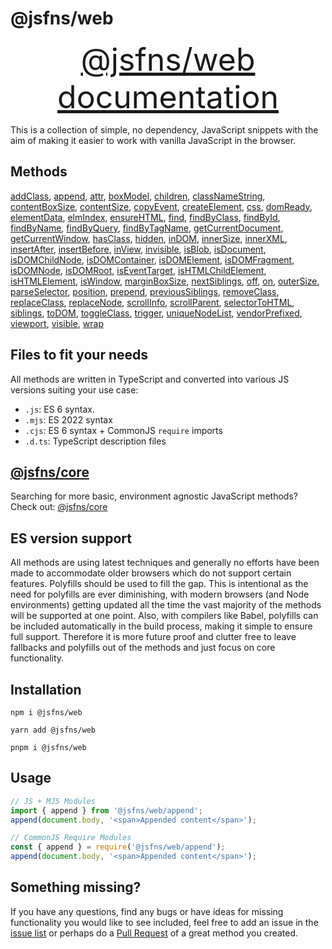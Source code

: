 # @jsfns/web

<a href="https://tokimon.github.io/jsfns/web" target="__blank" style="font-size: 50px; display: block; text-align: center;">@jsfns/web documentation</a>

This is a collection of simple, no dependency, JavaScript snippets with the aim
of making it easier to work with vanilla JavaScript in the browser.

## Methods

[addClass](https://tokimon.github.io/jsfns/web#addClass), [append](https://tokimon.github.io/jsfns/web#append), [attr](https://tokimon.github.io/jsfns/web#attr), [boxModel](https://tokimon.github.io/jsfns/web#boxModel), [children](https://tokimon.github.io/jsfns/web#children), [classNameString](https://tokimon.github.io/jsfns/web#classNameString), [contentBoxSize](https://tokimon.github.io/jsfns/web#contentBoxSize), [contentSize](https://tokimon.github.io/jsfns/web#contentSize), [copyEvent](https://tokimon.github.io/jsfns/web#copyEvent), [createElement](https://tokimon.github.io/jsfns/web#createElement), [css](https://tokimon.github.io/jsfns/web#css), [domReady](https://tokimon.github.io/jsfns/web#domReady), [elementData](https://tokimon.github.io/jsfns/web#elementData), [elmIndex](https://tokimon.github.io/jsfns/web#elmIndex), [ensureHTML](https://tokimon.github.io/jsfns/web#ensureHTML), [find](https://tokimon.github.io/jsfns/web#find), [findByClass](https://tokimon.github.io/jsfns/web#findByClass), [findById](https://tokimon.github.io/jsfns/web#findById), [findByName](https://tokimon.github.io/jsfns/web#findByName), [findByQuery](https://tokimon.github.io/jsfns/web#findByQuery), [findByTagName](https://tokimon.github.io/jsfns/web#findByTagName), [getCurrentDocument](https://tokimon.github.io/jsfns/web#getCurrentDocument), [getCurrentWindow](https://tokimon.github.io/jsfns/web#getCurrentWindow), [hasClass](https://tokimon.github.io/jsfns/web#hasClass), [hidden](https://tokimon.github.io/jsfns/web#hidden), [inDOM](https://tokimon.github.io/jsfns/web#inDOM), [innerSize](https://tokimon.github.io/jsfns/web#innerSize), [innerXML](https://tokimon.github.io/jsfns/web#innerXML), [insertAfter](https://tokimon.github.io/jsfns/web#insertAfter), [insertBefore](https://tokimon.github.io/jsfns/web#insertBefore), [inView](https://tokimon.github.io/jsfns/web#inView), [invisible](https://tokimon.github.io/jsfns/web#invisible), [isBlob](https://tokimon.github.io/jsfns/web#isBlob), [isDocument](https://tokimon.github.io/jsfns/web#isDocument), [isDOMChildNode](https://tokimon.github.io/jsfns/web#isDOMChildNode), [isDOMContainer](https://tokimon.github.io/jsfns/web#isDOMContainer), [isDOMElement](https://tokimon.github.io/jsfns/web#isDOMElement), [isDOMFragment](https://tokimon.github.io/jsfns/web#isDOMFragment), [isDOMNode](https://tokimon.github.io/jsfns/web#isDOMNode), [isDOMRoot](https://tokimon.github.io/jsfns/web#isDOMRoot), [isEventTarget](https://tokimon.github.io/jsfns/web#isEventTarget), [isHTMLChildElement](https://tokimon.github.io/jsfns/web#isHTMLChildElement), [isHTMLElement](https://tokimon.github.io/jsfns/web#isHTMLElement), [isWindow](https://tokimon.github.io/jsfns/web#isWindow), [marginBoxSize](https://tokimon.github.io/jsfns/web#marginBoxSize), [nextSiblings](https://tokimon.github.io/jsfns/web#nextSiblings), [off](https://tokimon.github.io/jsfns/web#off), [on](https://tokimon.github.io/jsfns/web#on), [outerSize](https://tokimon.github.io/jsfns/web#outerSize), [parseSelector](https://tokimon.github.io/jsfns/web#parseSelector), [position](https://tokimon.github.io/jsfns/web#position), [prepend](https://tokimon.github.io/jsfns/web#prepend), [previousSiblings](https://tokimon.github.io/jsfns/web#previousSiblings), [removeClass](https://tokimon.github.io/jsfns/web#removeClass), [replaceClass](https://tokimon.github.io/jsfns/web#replaceClass), [replaceNode](https://tokimon.github.io/jsfns/web#replaceNode), [scrollInfo](https://tokimon.github.io/jsfns/web#scrollInfo), [scrollParent](https://tokimon.github.io/jsfns/web#scrollParent), [selectorToHTML](https://tokimon.github.io/jsfns/web#selectorToHTML), [siblings](https://tokimon.github.io/jsfns/web#siblings), [toDOM](https://tokimon.github.io/jsfns/web#toDOM), [toggleClass](https://tokimon.github.io/jsfns/web#toggleClass), [trigger](https://tokimon.github.io/jsfns/web#trigger), [uniqueNodeList](https://tokimon.github.io/jsfns/web#uniqueNodeList), [vendorPrefixed](https://tokimon.github.io/jsfns/web#vendorPrefixed), [viewport](https://tokimon.github.io/jsfns/web#viewport), [visible](https://tokimon.github.io/jsfns/web#visible), [wrap](https://tokimon.github.io/jsfns/web#wrap)

## Files to fit your needs

All methods are written in TypeScript and converted into various JS versions suiting your use case:

- `.js`: ES 6 syntax.
- `.mjs`: ES 2022 syntax
- `.cjs`: ES 6 syntax + CommonJS `require` imports
- `.d.ts`: TypeScript description files

## [@jsfns/core](https://tokimon.github.io/jsfns/core)

Searching for more basic, environment agnostic JavaScript methods? Check out: [@jsfns/core](https://tokimon.github.io/jsfns/core)

## ES version support

All methods are using latest techniques and generally no efforts have been made to
accommodate older browsers which do not support certain features. Polyfills should
be used to fill the gap. This is intentional as the need for polyfills are ever
diminishing, with modern browsers (and Node environments) getting updated all the time the vast
majority of the methods will be supported at one point. Also, with compilers like Babel,
polyfills can be included automatically in the build process, making it simple to ensure full support.
Therefore it is more future proof and clutter free to leave fallbacks and polyfills out of
the methods and just focus on core functionality.

## Installation

```
npm i @jsfns/web
```

```
yarn add @jsfns/web
```

```
pnpm i @jsfns/web
```

## Usage

```js
// JS + MJS Modules
import { append } from '@jsfns/web/append';
append(document.body, '<span>Appended content</span>');
```

```js
// CommonJS Require Modules
const { append } = require('@jsfns/web/append');
append(document.body, '<span>Appended content</span>');
```

## Something missing?

If you have any questions, find any bugs or have ideas for missing functionality you would like to see included, feel
free to add an issue in the [issue list](https://github.com/Tokimon/jsfns/issues) or perhaps do a
[Pull Request](https://github.com/Tokimon/jsfns/pulls) of a great method you created.
